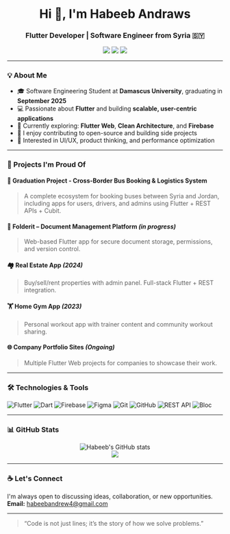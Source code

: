 <h1 align="center">Hi 👋, I'm Habeeb Andraws</h1>
<h3 align="center">Flutter Developer | Software Engineer from Syria 🇸🇾</h3>

<p align="center">
  <a href="https://habeebandraws.vercel.app/" target="_blank"><img src="https://img.shields.io/badge/Portfolio-%23008080?style=for-the-badge&logo=vercel&logoColor=white"/></a>
  <a href="https://www.linkedin.com/in/habeeb-andrew-6960a8296" target="_blank"><img src="https://img.shields.io/badge/LinkedIn-%230077B5?style=for-the-badge&logo=linkedin&logoColor=white"/></a>
  <a href="mailto:habeebandrew4@gmail.com"><img src="https://img.shields.io/badge/Email-%23D14836?style=for-the-badge&logo=gmail&logoColor=white"/></a>
</p>

---

### 💡 About Me

- 🎓 Software Engineering Student at **Damascus University**, graduating in **September 2025**  
- 💻 Passionate about **Flutter** and building **scalable, user-centric applications**
- 🧠 Currently exploring: **Flutter Web**, **Clean Architecture**, and **Firebase**
- 🌱 I enjoy contributing to open-source and building side projects
- 🧩 Interested in UI/UX, product thinking, and performance optimization

---

### 🚀 Projects I'm Proud Of

#### 🚌 Graduation Project - Cross-Border Bus Booking & Logistics System
> A complete ecosystem for booking buses between Syria and Jordan, including apps for users, drivers, and admins using Flutter + REST APIs + Cubit.

#### 📂 Folderit – Document Management Platform *(in progress)*
> Web-based Flutter app for secure document storage, permissions, and version control.

#### 🏘️ Real Estate App *(2024)*
> Buy/sell/rent properties with admin panel. Full-stack Flutter + REST integration.

#### 🏋️ Home Gym App *(2023)*
> Personal workout app with trainer content and community workout sharing.

#### 🌐 Company Portfolio Sites *(Ongoing)*
> Multiple Flutter Web projects for companies to showcase their work.

---

### 🛠️ Technologies & Tools

![Flutter](https://img.shields.io/badge/Flutter-%2302569B.svg?style=flat&logo=flutter&logoColor=white)
![Dart](https://img.shields.io/badge/Dart-%230175C2.svg?style=flat&logo=dart&logoColor=white)
![Firebase](https://img.shields.io/badge/Firebase-%23FFCA28.svg?style=flat&logo=firebase&logoColor=black)
![Figma](https://img.shields.io/badge/Figma-%23F24E1E.svg?style=flat&logo=figma&logoColor=white)
![Git](https://img.shields.io/badge/Git-%23F05032.svg?style=flat&logo=git&logoColor=white)
![GitHub](https://img.shields.io/badge/GitHub-%23121011.svg?style=flat&logo=github&logoColor=white)
![REST API](https://img.shields.io/badge/REST%20API-%23000000.svg?style=flat&logo=api&logoColor=white)
![Bloc](https://img.shields.io/badge/BLoC/Cubit-%231E88E5.svg?style=flat&logo=flutter&logoColor=white)

---

### 📊 GitHub Stats

<p align="center">
  <img src="https://github-readme-stats.vercel.app/api?username=habeebandraws&show_icons=true&theme=radical" alt="Habeeb's GitHub stats"/>
  <br />
  <img src="https://github-readme-streak-stats.herokuapp.com?user=habeebandraws&theme=radical&date_format=M%20j%5B%2C%20Y%5D" />
</p>

---

### ☕ Let's Connect

I'm always open to discussing ideas, collaboration, or new opportunities.  
**Email:** [habeebandrew4@gmail.com](mailto:habeebandrew4@gmail.com)

---

> “Code is not just lines; it’s the story of how we solve problems.”


